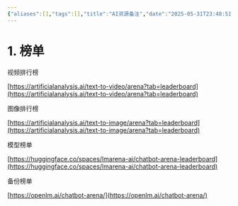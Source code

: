 ```yaml
---
{"aliases":[],"tags":[],"title":"AI资源备注","date":"2025-05-31T23:48:51Z","date_modify":"2025-05-31T23:49:04Z","dg-publish":true,"permalink":"/900_Publish/AI资源备注/","dgPassFrontmatter":true,"created":"2025-05-31T23:48:51Z","updated":"2025-05-31T23:49:04Z"}
---
```



# 1. 榜单

视频排行榜

[https://artificialanalysis.ai/text-to-video/arena?tab=leaderboard](https://artificialanalysis.ai/text-to-video/arena?tab=leaderboard)

图像排行榜

[https://artificialanalysis.ai/text-to-image/arena?tab=leaderboard](https://artificialanalysis.ai/text-to-image/arena?tab=leaderboard)

模型榜单

[https://huggingface.co/spaces/lmarena-ai/chatbot-arena-leaderboard](https://huggingface.co/spaces/lmarena-ai/chatbot-arena-leaderboard)

备份榜单

[https://openlm.ai/chatbot-arena/](https://openlm.ai/chatbot-arena/)
